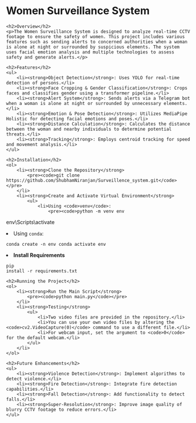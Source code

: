 <!DOCTYPE html>
<html lang="en">
<head>
    <meta charset="UTF-8">
    <meta name="viewport" content="width=device-width, initial-scale=1.0">
    <title>Women Surveillance System</title>
</head>
<body>
    <h1>Women Surveillance System</h1>

    <h2>Overview</h2>
    <p>The Women Surveillance System is designed to analyze real-time CCTV footage to ensure the safety of women. This project includes various features such as sending alerts to concerned authorities when a woman is alone at night or surrounded by suspicious elements. The system uses facial emotion analysis and multiple technologies to assess safety and generate alerts.</p>

    <h2>Features</h2>
    <ul>
        <li><strong>Object Detection</strong>: Uses YOLO for real-time detection of persons.</li>
        <li><strong>Face Cropping & Gender Classification</strong>: Crops faces and classifies gender using a transformer pipeline.</li>
        <li><strong>Alert System</strong>: Sends alerts via a Telegram bot when a woman is alone at night or surrounded by unnecessary elements.</li>
        <li><strong>Emotion & Pose Detection</strong>: Utilizes MediaPipe Holistic for detecting facial emotions and poses.</li>
        <li><strong>Distance Calculation</strong>: Calculates the distance between the woman and nearby individuals to determine potential threats.</li>
        <li><strong>Tracking</strong>: Employs centroid tracking for speed and movement analysis.</li>
    </ul>

    <h2>Installation</h2>
    <ol>
        <li><strong>Clone the Repository</strong>
            <pre><code>git clone https://github.com/ShubhamNiranjan/Surveillence_system.git</code></pre>
        </li>
        <li><strong>Create and Activate Virtual Environment</strong>
            <ul>
                <li>Using <code>venv</code>:
                    <pre><code>python -m venv env
env\Scripts\activate</code></pre>
                </li>
                <li>Using <code>conda</code>:
                    <pre><code>conda create -n env
conda activate env</code></pre>
                </li>
            </ul>
        </li>
        <li><strong>Install Requirements</strong>
            <pre><code>pip install -r requirements.txt</code></pre>
        </li>
    </ol>

    <h2>Running the Project</h2>
    <ol>
        <li><strong>Run the Main Script</strong>
            <pre><code>python main.py</code></pre>
        </li>
        <li><strong>Testing</strong>
            <ul>
                <li>Two video files are provided in the repository.</li>
                <li>You can use your own video files by altering the <code>cv2.VideoCapture(0)</code> command to use a different file.</li>
                <li>For webcam input, set the argument to <code>0</code> for the default webcam.</li>
            </ul>
        </li>
    </ol>

    <h2>Future Enhancements</h2>
    <ul>
        <li><strong>Violence Detection</strong>: Implement algorithms to detect violence.</li>
        <li><strong>Fire Detection</strong>: Integrate fire detection capabilities.</li>
        <li><strong>Fall Detection</strong>: Add functionality to detect falls.</li>
        <li><strong>Super-Resolution</strong>: Improve image quality of blurry CCTV footage to reduce errors.</li>
    </ul>
</body>
</html>

